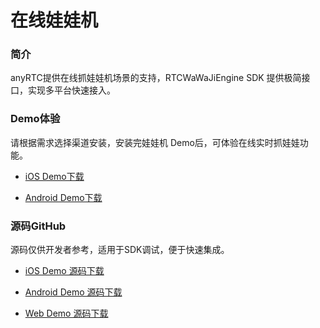 # 在线娃娃机

### 简介

anyRTC提供在线抓娃娃机场景的支持，RTCWaWaJiEngine SDK 提供极简接口，实现多平台快速接入。

### Demo体验

请根据需求选择渠道安装，安装完娃娃机 Demo后，可体验在线实时抓娃娃功能。

- [iOS Demo下载](https://www.pgyer.com/fYGm)

- [Android Demo下载](https://www.pgyer.com/sYQ8)

### 源码GitHub

源码仅供开发者参考，适用于SDK调试，便于快速集成。

- [iOS Demo 源码下载](https://github.com/anyRTC/anyRTC-WaWa-Client-iOS)

- [Android Demo 源码下载](https://github.com/anyRTC/anyRTC-WaWa-Client-Android)

- [Web Demo 源码下载](https://github.com/anyRTC/anyRTC-WaWa-Client-Web)
